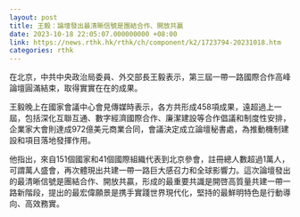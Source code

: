 ```yaml
---
layout: post
title: 王毅：論壇發出最清晰信號是團結合作、開放共贏
date: 2023-10-18 22:05:07.000000000 +08:00
link: https://news.rthk.hk/rthk/ch/component/k2/1723794-20231018.htm
categories: rthk
---
```


在北京，中共中央政治局委員、外交部長王毅表示，第三屆一帶一路國際合作高峰論壇圓滿結束，取得實實在在的成果。

王毅晚上在國家會議中心會見傳媒時表示，各方共形成458項成果，遠超過上一屆，包括深化互聯互通、數字經濟國際合作、廉潔建設等合作倡議和制度性安排，企業家大會則達成972億美元商業合同，會議決定成立論壇秘書處，為推動機制建設和項目落地發揮作用。

他指出，來自151個國家和41個國際組織代表到北京參會，註冊總人數超過1萬人，可謂萬人盛會，再次體現出共建一帶一路巨大感召力和全球影響力。這次論壇發出的最清晰信號是團結合作、開放共贏，形成的最重要共識是開啓高質量共建一帶一路新階段，提出的最宏偉願景是携手實踐世界現代化，堅持的最鮮明特色是行動導向、高效務實。
